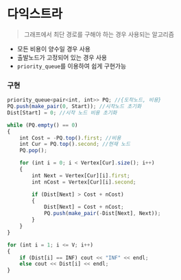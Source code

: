 # 다익스트라 
> 그래프에서 최단 경로를 구해야 하는 경우 사용되는 알고리즘  
- 모든 비용이 양수일 경우 사용
- 출발노드가 고정되어 있는 경우 사용
- `priority_queue`를 이용하여 쉽게 구현가능

### 구현
```jsx
priority_queue<pair<int, int>> PQ; //{도착노드, 비용}
PQ.push(make_pair(0, Start)); //시작노드 초기화
Dist[Start] = 0; //시작 노드 비용 초기화

while (PQ.empty() == 0)
{
    int Cost = -PQ.top().first; //비용
    int Cur = PQ.top().second; //현재 노드
    PQ.pop();

    for (int i = 0; i < Vertex[Cur].size(); i++)
    {
        int Next = Vertex[Cur][i].first;
        int nCost = Vertex[Cur][i].second;

        if (Dist[Next] > Cost + nCost)
        {
            Dist[Next] = Cost + nCost;
            PQ.push(make_pair(-Dist[Next], Next));
        }
    }
}

for (int i = 1; i <= V; i++)
{
    if (Dist[i] == INF) cout << "INF" << endl;
    else cout << Dist[i] << endl;
}
```
